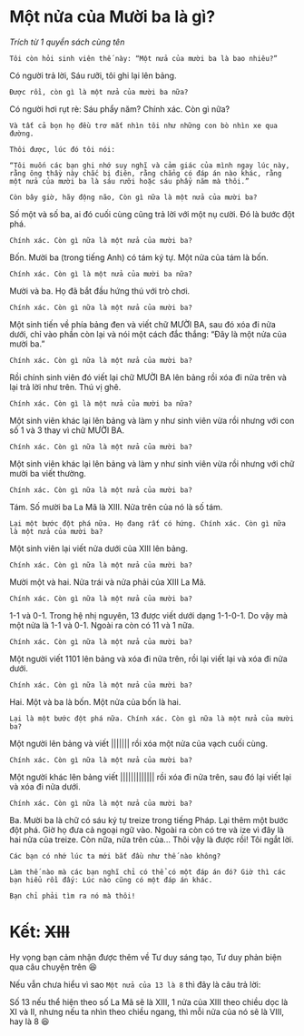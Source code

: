 # Một nửa của Mười ba là gì? 

*Trích từ 1 quyển sách cùng tên*

    Tôi còn hỏi sinh viên thế này: “Một nửa của mười ba là bao nhiêu?”
    
Có người trả lời, Sáu rưỡi, tôi ghi lại lên bảng.

    Được rồi, còn gì là một nửa của mười ba nữa?

Có người hơi rụt rè: Sáu phẩy năm? Chính xác. Còn gì nữa?
    
    Và tất cả bọn họ đều trơ mắt nhìn tôi như những con bò nhìn xe qua đường.
    
    Thôi được, lúc đó tôi nói: 
    
    “Tôi muốn các bạn ghi nhớ suy nghĩ và cảm giác của mình ngay lúc này, rằng ông thầy này chắc bị điên, rằng chẳng có đáp án nào khác, rằng một nửa của mười ba là sáu rưỡi hoặc sáu phẩy năm mà thôi.” 
    
    Còn bây giờ, hãy động não, Còn gì nữa là một nửa của mười ba?
    
Số một và số ba, ai đó cuối cùng cũng trả lời với một nụ cười. Đó là bước đột phá.
    
    Chính xác. Còn gì nữa là một nửa của mười ba?
    
Bốn. Mười ba (trong tiếng Anh) có tám ký tự. Một nửa của tám là bốn.
    
    Chính xác. Còn gì là một nửa của mười ba nữa?
    
Mười và ba. Họ đã bắt đầu hứng thú với trò chơi.
    
    Chính xác. Còn gì nữa là một nửa của mười ba?
    
Một sinh tiến về phía bảng đen và viết chữ MƯỜI BA, sau đó xóa đi nửa dưới, chỉ vào phần còn lại và nói một cách đắc thắng: “Đây là một nửa của mười ba.”
    
    Chính xác. Còn gì nữa là một nửa của mười ba?

Rồi chính sinh viên đó viết lại chữ MƯỜI BA lên bảng rồi xóa đi nửa trên và lại trả lời như trên. Thú vị ghê.

    Chính xác. Còn gì là một nửa của mười ba nữa?
    
Một sinh viên khác lại lên bảng và làm y như sinh viên vừa rồi nhưng với con số 1 và 3 thay vì chữ MƯỜI BA.

    Chính xác. Còn gì nữa là một nửa của mười ba?

Một sinh viên khác lại lên bảng và làm y như sinh viên vừa rồi nhưng với chữ mười ba viết thường.

    Chính xác. Còn gì nữa là một nửa của mười ba?

Tám. Số mười ba La Mã là XIII. Nửa trên của nó là số tám.

    Lại một bước đột phá nữa. Họ đang rất có hứng. Chính xác. Còn gì nữa là một nửa của mười ba?
    
Một sinh viên lại viết nửa dưới của XIII lên bảng.

    Chính xác. Còn gì nữa là một nửa của mười ba?
    
Mười một và hai. Nửa trái và nửa phải của XIII La Mã.

    Chính xác. Còn gì nữa là một nửa của mười ba?
    
1-1 và 0-1. Trong hệ nhị nguyên, 13 được viết dưới dạng 1-1-0-1. Do vậy mà một nửa là 1-1 và 0-1. Ngoài ra còn có 11 và 1 nữa.

    Chính xác. Còn gì nữa là một nửa của mười ba?
    
Một người viết 1101 lên bảng và xóa đi nửa trên, rồi lại viết lại và xóa đi nửa dưới.

    Chính xác. Còn gì nữa là một nửa của mười ba?
    
Hai. Một và ba là bốn. Một nửa của bốn là hai.

    Lại là một bước đột phá nữa. Chính xác. Còn gì nữa là một nửa của mười ba? 
    
Một người lên bảng và viết ||||||| rồi xóa một nửa của vạch cuối cùng.

    Chính xác. Còn gì nữa là một nửa của mười ba?
    
Một người khác lên bảng viết ||||||||||||| rồi xóa đi nửa trên, sau đó lại viết lại và xóa đi nửa dưới.

    Chính xác. Còn gì nữa là một nửa của mười ba?

Ba. Mười ba là chữ có sáu ký tự treize trong tiếng Pháp.
    Lại thêm một bước đột phá. Giờ họ đưa cả ngoại ngữ vào. Ngoài ra còn có tre và ize vì đây là hai nửa của treize. Còn nữa, nửa trên của... Thôi vậy là được rồi! Tôi ngắt lời. 
    
    Các bạn có nhớ lúc ta mới bắt đầu như thế nào không? 
    
    Làm thế nào mà các bạn nghĩ chỉ có thể có một đáp án đó? Giờ thì các bạn hiểu rồi đấy: Lúc nào cũng có một đáp án khác. 
    
    Bạn chỉ phải tìm ra nó mà thôi!





# Kết: ~~XIII~~
Hy vọng bạn cảm nhận được thêm về Tư duy sáng tạo, Tư duy phản biện qua câu chuyện trên :laughing:

Nếu vẫn chưa hiểu vì sao `Một nửa của 13 là 8` thì đây là câu trả lời:

Số 13 nếu thể hiện theo số La Mã sẽ là XIII, 1 nửa của XIII theo chiều dọc là XI và II, nhưng nếu ta nhìn theo chiều ngang, thì mỗi nửa của nó sẽ là VIII, hay là 8 :laughing:

